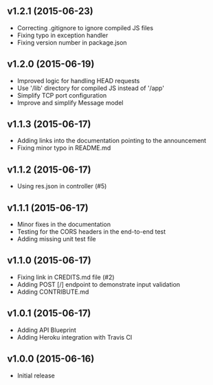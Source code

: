 ## v1.2.1 (2015-06-23)

  - Correcting .gitignore to ignore compiled JS files
  - Fixing typo in exception handler
  - Fixing version number in package.json

## v1.2.0 (2015-06-19)

  - Improved logic for handling HEAD requests
  - Use '/lib' directory for compiled JS instead of '/app'
  - Simplify TCP port configuration
  - Improve and simplify Message model

## v1.1.3 (2015-06-17)

  - Adding links into the documentation pointing to the announcement
  - Fixing minor typo in README.md

## v1.1.2 (2015-06-17)

  - Using res.json in controller (#5)

## v1.1.1 (2015-06-17)

  - Minor fixes in the documentation
  - Testing for the CORS headers in the end-to-end test
  - Adding missing unit test file

## v1.1.0 (2015-06-17)

  - Fixing link in CREDITS.md file (#2)
  - Adding POST [/] endpoint to demonstrate input validation
  - Adding CONTRIBUTE.md

## v1.0.1 (2015-06-17)

  - Adding API Blueprint
  - Adding Heroku integration with Travis CI

## v1.0.0 (2015-06-16)

  - Initial release
